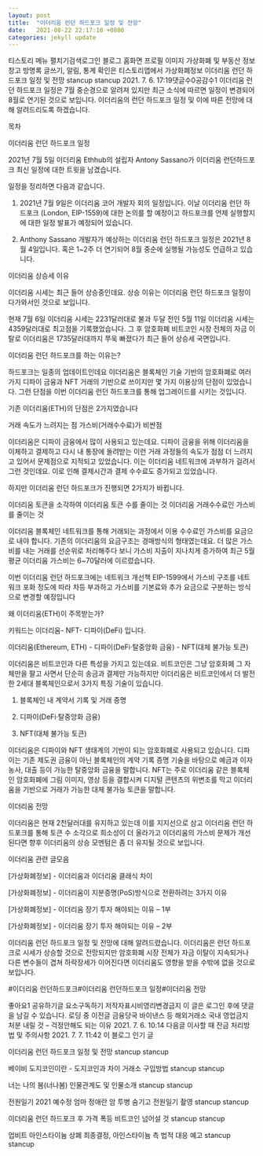 ```yaml
---
layout: post
title:  "이더리움 런던 하드포크 일정 및 전망"
date:   2021-08-22 22:17:10 +0800
categories: jekyll update
---
```

티스토리 메뉴 펼치기검색로그인
블로그 홈화면
프로필 이미지
가상화폐 및 부동산 정보창고
방명록
글쓰기, 알림, 통계 확인은 티스토리앱에서
가상화폐정보
이더리움 런던 하드포크 일정 및 전망
stancup stancup
2021. 7. 6. 17:19댓글수0공감수1
이더리움 런던 하드포크 일정은 7월 중순경으로 알려져 있지만 최근 소식에 따르면 일정이 변경되어 8월로 연기된 것으로 보입니다. 이더리움의 런던 하드포크 일정 및 이에 따른 전망에 대해 알려드리도록 하겠습니다.

 

 

목차

 

이더리움 런던 하드포크 일정
 

2021년 7월 5일 이더리움 Ethhub의 설립자 Antony Sassano가 이더리움 런던하드포크 최신 일정에 대한 트윗을 남겼습니다.

 




 

 

일정을 정리하면 다음과 같습니다.

 

1. 2021년 7월 9일은 이더리움 코어 개발자 회의 일정입니다. 이날 이더리움 런던 하드포크 (London, EIP-1559)에 대한 논의를 할 예정이고 하드포크를 언제 실행할지에 대한 일정 발표가 예정되어 있습니다.

 

 

 

2. Anthony Sassano 개발자가 예상하는 이더리움 런던 하드포크 일정은 2021년 8월 4일입니다. 혹은 1~2주 더 연기되어 8월 중순에 실행될 가능성도 언급하고 있습니다.

 

이더리움 상승세 이유

 

이더리움 시세는 최근 들어 상승중인데요. 상승 이유는 이더리움 런던 하드포크 일정이 다가와서인 것으로 보입니다.

 


 

현재 7월 6일 이더리움 시세는 2231달러대로 불과 두달 전인 5월 11일 이더리움 시세는 4359달러대로 최고점을 기록했었습니다. 그 후 암호화폐 비트코인 시장 전체의 자금 이탈로 이더리움은 1735달러대까지 쭈욱 빠졌다가 최근 들어 상승세 국면입니다.

 

이더리움 런던 하드포크를 하는 이유는?

 

하드포크는 일종의 업데이트인데요 이더리움은 블록체인 기술 기반의 암호화폐로 여러 가지 디파이 금융과 NFT 거래의 기반으로 쓰이지만 몇 가지 이용상의 단점이 있었습니다. 그런 단점을 이번 이더리움 런던 하드포크를 통해 업그레이드를 시키는 것입니다.

 

 

 

기존 이더리움(ETH)의 단점은 2가지였습니다

거래 속도가 느려지는 점
가스비(거래수수료)가 비싼점
 

이더리움은 디파이 금융에서 많이 사용되고 있는데요. 디파이 금융을 위해 이더리움을 이체하고 결제하고 다시 내 통장에 돌려받는 이런 거래 과정들의 속도가 점점 더 느려지고 있어서 문제점으로 지적되고 있었습니다. 이는 이더리움 네트워크에 과부하가 걸려서 그런 것인데요. 이로 인해 결제시간과 결제 수수료도 증가되고 있었습니다.

 

하지만 이더리움 런던 하드포크가 진행되면 2가지가 바뀝니다.

이더리움 토큰을 소각하여 이더리움 토큰 수를 줄이는 것
이더리움 거래수수료인 가스비를 줄이는 것
 

이더리움 블록체인 네트워크를 통해 거래되는 과정에서 이용 수수료인 가스비를 요금으로 내야 합니다. 기존의 이더리움의 요금구조는 경매방식의 형태였는데요. 더 많은 가스비를 내는 거래를 선순위로 처리해주다 보니 가스비 지출이 지나치게 증가하여 최근 5월 평균 이더리움 가스비는 6~70달러에 이르렀습니다.

 

이번 이더리움 런던 하드포크에는 네트워크 개선책 EIP-1599에서 가스비 구조를 네트워크 포화 정도에 따라 차등 부과하고 가스비를 기본료와 추가 요금으로 구분하는 방식으로 변경할 예정입니다

 

왜 이더리움(ETH)이 주목받는가?

 

키워드는 이더리움- NFT- 디파이(DeFi) 입니다.

 

이더리움(Ethereum, ETH) - 디파이(DeFi·탈중앙화 금융) - NFT(대체 불가능 토큰)

 

이더리움은 비트코인과 다른 특성을 가지고 있는데요. 비트코인은 그냥 암호화폐 그 자체만을 팔고 사면서 단순히 송금과 결제만 가능하지만 이더리움은 비트코인에서 더 발전한 2세대 블록체인으로서 3가지 특징 기술이 있습니다.

 

1. 블록체인 내 계약서 기록 및 거래 증명

2. 디파이(DeFi·탈중앙화 금융)

3. NFT(대체 불가능 토큰)

 

이더리움은 디파이와 NFT 생태계의 기반이 되는 암호화폐로 사용되고 있습니다. 디파이는 기존 제도권 금융이 아닌 블록체인의 계약 기록 증명 기술을 바탕으로 예금과 이자 농사, 대출 등이 가능한 탈중앙화 금융을 말합니다. NFT는 주로 이더리움 같은 블록체인 암호화폐에 그림 이미지, 영상 등을 결합시켜 디지털 콘텐츠의 위변조를 막고 이더리움을 기반으로 거래가 가능한 대체 불가능 토큰을 말합니다.

 

이더리움 전망
 

이더리움은 현재 2천달러대를 유지하고 있는데 이를 지지선으로 삼고 이더리움 런던 하드포크를 통해 토큰 수 소각으로 희소성이 더 올라가고 이더리움의 가스비 문제가 개선된다면 향후 이더리움의 상승 모멘텀은 좀 더 유지될 것으로 보입니다.

 

이더리움 관련 글모음

[가상화폐정보] - 이더리움과 이더리움 클래식 차이

[가상화폐정보] - 이더리움이 지분증명(PoS)방식으로 전환하려는 3가지 이유

[가상화폐정보] - 이더리움 장기 투자 해야되는 이유 – 1부

[가상화폐정보] - 이더리움 장기 투자 해야되는 이유 – 2부

 

이더리움 런던 하드포크 일정 및 전망에 대해 알려드렸습니다. 이더리움은 런던 하드포크로 시세가 상승할 것으로 전망되지만 암호화폐 시장 전체가 자금 이탈이 지속되거나 다른 변수들이 겹쳐 하락장세가 이어진다면 이더리움도 영향을 받을 수밖에 없을 것으로 보입니다.

 

#이더리움 런던하드포크#이더리움 런던하드포크 일정#이더리움 전망

좋아요1
공유하기글 요소구독하기
저작자표시비영리변경금지
이 글은 로그인 후에 댓글을 남길 수 있습니다.
로딩 중
이전글
금융당국 바이낸스 등 해외거래소 국내 영업금지 처분 내릴 것 – 걱정안해도 되는 이유
2021. 7. 6. 10:14
다음글
이사할 때 잔금 처리방법 및 주의사항
2021. 7. 7. 11:42
이 블로그 인기 글

이더리움 런던 하드포크 일정 및 전망
stancup stancup

베이비 도지코인이란 - 도지코인과 차이 거래소 구입방법
stancup stancup

너는 나의 봄(너나봄) 인물관계도 및 인물소개
stancup stancup

전원일기 2021 예수정 엄마 정애란 암 투병 숨기고 전원일기 촬영
stancup stancup

이더리움 런던 하드포크 후 가격 폭등 비트코인 넘어설 것
stancup stancup

업비트 아인스타이늄 상폐 최종결정, 아인스타이늄 측 법적 대응 예고
stancup stancup